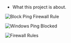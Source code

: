 * What this project is about.

![Block Ping Firewall Rule](https://github.com/user-attachments/assets/480ad58b-bcc8-4b20-b57b-3fd18c2bfd18)

![Windows Ping Blocked](https://github.com/user-attachments/assets/c60ff169-b1dc-4f29-aa19-ce2ddf14a0bf)

![Firewall Rules](https://github.com/user-attachments/assets/4600919a-306a-4fa5-af16-35ef88415794)
